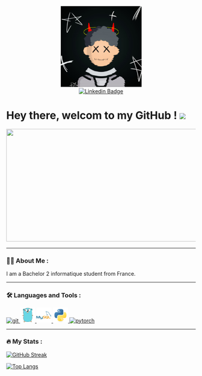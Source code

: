 <div id="header" align="center">
  <img src="Photo_profile.jpeg" width="215"/>
</div>

<div id="badges"  align="center">
  <a href="www.linkedin.com/in/tom-calvo-b12200294">
    <img src="https://encrypted-tbn0.gstatic.com/images?q=tbn:ANd9GcRcxjhkiDOUNi6D-1VCzvWPSWpwt0BkrOrVtw&s" alt="Linkedin Badge"/>
  </a>
</div>

<h1>
  Hey there, welcom to my GitHub !
  <img src="https://media.giphy.com/media/hvRJCLFzcasrR4ia7z/giphy.gif" width="30px"/>
</h1>

<div align="center">
  <img src="https://media.giphy.com/media/bpmNf92LmkoMw/giphy.gif" width="600" height="300"/>
</div>

---

### :woman_technologist: About Me :
I am a Bachelor 2 informatique student from France.

---

### :hammer_and_wrench: Languages and Tools :
<p align="left"> <a href="https://git-scm.com/" target="_blank" rel="noreferrer"> <img src="https://www.vectorlogo.zone/logos/git-scm/git-scm-icon.svg" alt="git" width="40" height="40"/> </a> <a href="https://golang.org" target="_blank" rel="noreferrer"> <img src="https://raw.githubusercontent.com/devicons/devicon/master/icons/go/go-original.svg" alt="go" width="40" height="40"/> </a> <a href="https://www.mysql.com/" target="_blank" rel="noreferrer"> <img src="https://raw.githubusercontent.com/devicons/devicon/master/icons/mysql/mysql-original-wordmark.svg" alt="mysql" width="40" height="40"/> </a> <a href="https://www.python.org" target="_blank" rel="noreferrer"> <img src="https://raw.githubusercontent.com/devicons/devicon/master/icons/python/python-original.svg" alt="python" width="40" height="40"/> </a> <a href="https://pytorch.org/" target="_blank" rel="noreferrer"> <img src="https://www.vectorlogo.zone/logos/pytorch/pytorch-icon.svg" alt="pytorch" width="40" height="40"/> </a> </p>

---

### :fire: My Stats :
[![GitHub Streak](http://github-readme-streak-stats.herokuapp.com?user=CalvoTom&theme=dark&background=000000)](https://git.io/streak-stats)

[![Top Langs](https://github-readme-stats.vercel.app/api/top-langs/?username=CalvoTom&layout=compact&theme=vision-friendly-dark)](https://github.com/anuraghazra/github-readme-stats)
